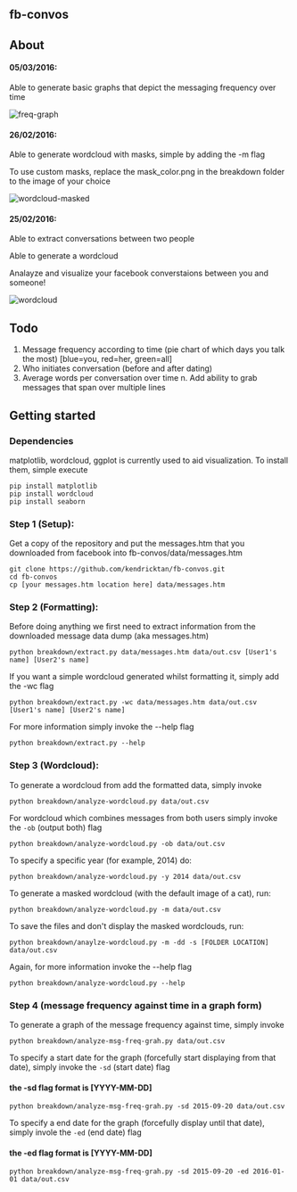 ## fb-convos

## About

#### 05/03/2016:

Able to generate basic graphs that depict the messaging frequency over time

![freq-graph](http://i.imgur.com/QOnModk.png)

#### 26/02/2016:

Able to generate wordcloud with masks, simple by adding the -m flag

To use custom masks, replace the mask_color.png in the breakdown folder to the image of your choice
 
![wordcloud-masked](http://i.imgur.com/NFZnilS.png)

#### 25/02/2016: 

 Able to extract conversations between two people

 Able to generate a wordcloud

Analayze and visualize your facebook converstaions between you and someone!

![wordcloud](http://i.imgur.com/BFvzktd.png)

## Todo
1. Message frequency according to time (pie chart of which days you talk the most) [blue=you, red=her, green=all]
2. Who initiates conversation (before and after dating)
3. Average words per conversation over time
n. Add ability to grab messages that span over multiple lines

## Getting started
### Dependencies
matplotlib, wordcloud, ggplot is currently used to aid visualization. To install them, simple execute

    pip install matplotlib
    pip install wordcloud
    pip install seaborn

### Step 1 (Setup):
Get a copy of the repository and put the messages.htm that you downloaded from facebook into fb-convos/data/messages.htm

    git clone https://github.com/kendricktan/fb-convos.git
    cd fb-convos
    cp [your messages.htm location here] data/messages.htm
	
### Step 2 (Formatting):
Before doing anything we first need to extract information from the downloaded message data dump (aka messages.htm)

    python breakdown/extract.py data/messages.htm data/out.csv [User1's name] [User2's name]
	
If you want a simple wordcloud generated whilst formatting it, simply add the -wc flag

    python breakdown/extract.py -wc data/messages.htm data/out.csv [User1's name] [User2's name]
    
For more information simply invoke the --help flag

    python breakdown/extract.py --help
    
### Step 3 (Wordcloud):
To generate a wordcloud from add the formatted data, simply invoke

    python breakdown/analyze-wordcloud.py data/out.csv

For wordcloud which combines messages from both users simply invoke the `-ob` (output both) flag

    python breakdown/analyze-wordcloud.py -ob data/out.csv

To specify a specific year (for example, 2014) do:

    python breakdown/analyze-wordcloud.py -y 2014 data/out.csv 
    
To generate a masked wordcloud (with the default image of a cat), run:
    
    python breakdown/analyze-wordcloud.py -m data/out.csv 

To save the files and don't display the masked wordclouds, run:

    python breakdown/anaylze-wordcloud.py -m -dd -s [FOLDER LOCATION] data/out.csv

Again, for more information invoke the --help flag
    
    python breakdown/analyze-wordcloud.py --help

### Step 4 (message frequency against time in a graph form)
To generate a graph of the message frequency against time, simply invoke

    python breakdown/analyze-msg-freq-grah.py data/out.csv

To specify a start date for the graph (forcefully start displaying from that date), simply invoke the `-sd` (start date) flag

#### the -sd flag format is [YYYY-MM-DD] 

    python breakdown/analyze-msg-freq-grah.py -sd 2015-09-20 data/out.csv

To specify a end date for the graph (forcefully display until that date), simply invole the `-ed` (end date) flag

#### the -ed flag format is [YYYY-MM-DD]

    python breakdown/analyze-msg-freq-grah.py -sd 2015-09-20 -ed 2016-01-01 data/out.csv

